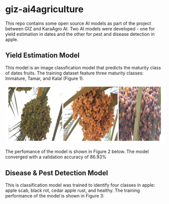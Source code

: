 # giz-ai4agriculture
This repo contains some open source AI models as part of the project between GIZ and KaraAgro AI. Two AI models were developed - one for yield estimation in dates and the other for pest and disease detection in apple.


## Yield Estimation Model
This model is an image classfication model that predicts the maturity class of dates fruits. The training dataset feature three maturity classes: Immature, Tamar, and Kalal (Figure 1).

![Maturity_Classes](images/data_maturity_classes.PNG)

The perfomance of the model is shown in Figure 2 below. The model converged with a validation accuracy of 86.93%


## Disease & Pest Detection Model
This is classification model was trained to identify four classes in apple: apple scab, black rot, cedar apple rust, and healthy. The training performance of the model is shown in Figure 3: